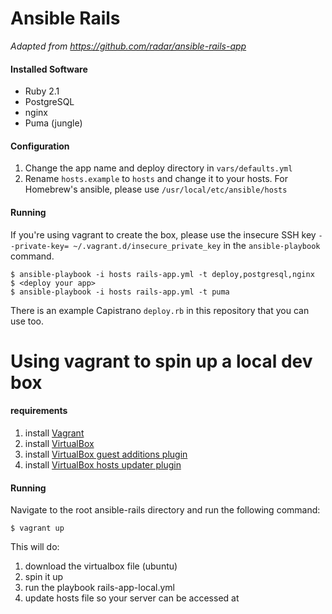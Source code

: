 # Ansible Rails

*Adapted from https://github.com/radar/ansible-rails-app*

#### Installed Software

- Ruby 2.1
- PostgreSQL
- nginx
- Puma (jungle)

#### Configuration

1. Change the app name and deploy directory in `vars/defaults.yml`
2. Rename `hosts.example` to `hosts` and change it to your hosts. For Homebrew's
   ansible, please use `/usr/local/etc/ansible/hosts`

#### Running

If you're using vagrant to create the box, please use the insecure SSH key `--private-key= ~/.vagrant.d/insecure_private_key` in the `ansible-playbook` command.

    $ ansible-playbook -i hosts rails-app.yml -t deploy,postgresql,nginx
    $ <deploy your app>
    $ ansible-playbook -i hosts rails-app.yml -t puma

There is an example Capistrano `deploy.rb` in this repository that you can use too.

# Using vagrant to spin up a local dev box
#### requirements
1. install [Vagrant][vagrant]
2. install [VirtualBox][vbox]
3. install [VirtualBox guest additions plugin][vbguest]
4. install [VirtualBox hosts updater plugin][hosts]

#### Running
Navigate to the root ansible-rails directory and run the following command:

	$ vagrant up
This will do:
1. download the virtualbox file (ubuntu)
2. spin it up
3. run the playbook rails-app-local.yml
4. update hosts file so your server can be accessed at 

[vbox]:    https://www.virtualbox.org/wiki/Downloads
[vagrant]: http://downloads.vagrantup.com/
[vbguest]: https://github.com/dotless-de/vagrant-vbguest
[hosts]:   https://github.com/cogitatio/vagrant-hostsupdater
